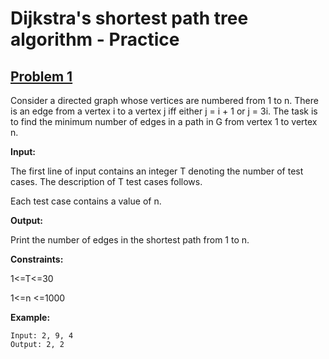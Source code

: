 # Dijkstra's shortest path tree algorithm - Practice

## [Problem 1](https://practice.geeksforgeeks.org/problems/shortest-path-from-1-to-n/0)

Consider a directed graph whose vertices are numbered from 1 to n. There is an edge from a vertex i to a vertex j iff either j = i + 1 or j = 3i. The task is to find the minimum number of edges in a path in G from vertex 1 to vertex n.

**Input:**

The first line of input contains an integer T denoting the number of test cases. The description of T test cases follows.

Each test case contains a value of n. 

**Output:**

Print the number of edges in the shortest path from 1 to n.

**Constraints:**

1<=T<=30

1<=n <=1000

**Example:**

    Input: 2, 9, 4
    Output: 2, 2
